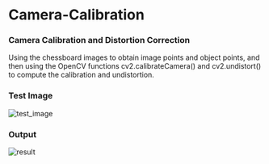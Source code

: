 # Camera-Calibration

### Camera Calibration and Distortion Correction

Using the chessboard images to obtain image points and object points, and then using the OpenCV functions cv2.calibrateCamera() and cv2.undistort() to compute the calibration and undistortion.

### Test Image

![test_image](https://user-images.githubusercontent.com/34116562/48997972-d0209a80-f177-11e8-9a5b-0a7c9666dfce.png)

### Output

![result](https://user-images.githubusercontent.com/34116562/48997655-ac108980-f176-11e8-8df3-f323cec29b6a.png)
